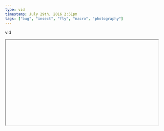 ```yaml
---
type: vid
timestamp: July 29th, 2016 2:51pm
tags: ["bug", "insect", "fly", "macro", "photography"]
---
```

vid
<iframe width="500" height="281"  id="youtube_iframe" src="https://www.youtube.com/embed/G1vLIfLtD60[![thumbnail](http://i3.ytimg.com/vi//maxresdefault.jpg)](https://www.youtube.com/watch?v=)></iframe>                    
                                            
I don’t know what this music is, but I’m glad I found it.
 
                                                    
<small>source: https://saturdayxiii.tumblr.com/post/148164088519</small>